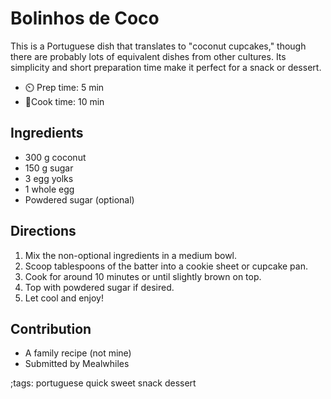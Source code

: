 # Bolinhos de Coco

This is a Portuguese dish that translates to "coconut cupcakes," though there are probably lots of equivalent dishes from other cultures.
Its simplicity and short preparation time make it perfect for a snack or dessert.

- ⏲️ Prep time: 5 min
- 🍳Cook time: 10 min

## Ingredients

- 300 g coconut
- 150 g sugar
- 3 egg yolks
- 1 whole egg
- Powdered sugar (optional)

## Directions

1. Mix the non-optional ingredients in a medium bowl.
2. Scoop tablespoons of the batter into a cookie sheet or cupcake pan.
3. Cook for around 10 minutes or until slightly brown on top.
4. Top with powdered sugar if desired.
5. Let cool and enjoy!

## Contribution

- A family recipe (not mine)
- Submitted by Mealwhiles

;tags: portuguese quick sweet snack dessert
